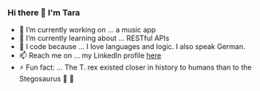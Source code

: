 ### Hi there 👋 I'm Tara 

<!--
**taramacu/taramacu** is a ✨ _special_ ✨ repository because its `README.md` (this file) appears on your GitHub profile.

Here are some ideas to get you started:

- 🔭 I’m currently working on ...
- 🌱 I’m currently learning ...
- 👯 I’m looking to collaborate on ...
- 🤔 I’m looking for help with ...
- 💬 Ask me about ...
- 📫 How to reach me: ...
- 😄 Pronouns: ...
- ⚡ Fun fact: ...
-->


- 🔭 I’m currently working on ... a music app
- 🌱 I’m currently learning about ... RESTful APIs
- 💜 I code because ... I love languages and logic. I also speak German.
- 📫 Reach me on ... my LinkedIn profile [here](https://www.linkedin.com/in/taraculpin/)
- ⚡ Fun fact: ... The T. rex existed closer in history to humans than to the Stegosaurus 🦖 🤯
